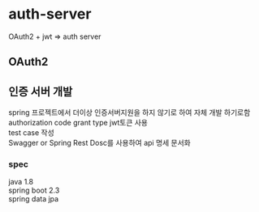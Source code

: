 # auth-server
OAuth2 + jwt => auth server 

## OAuth2


## 인증 서버 개발
spring 프로젝트에서 더이상 인증서버지원을 하지 않기로 하여 자체 개발 하기로함   
authorization code grant type
jwt토큰 사용  
test case 작성  
Swagger or Spring Rest Dosc를 사용하여 api 명세 문서화  


### spec
java 1.8  
spring boot 2.3  
  spring data jpa  
